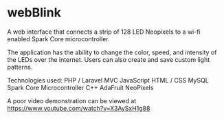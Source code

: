 # webBlink
A web interface that connects a strip of 128 LED Neopixels to a wi-fi enabled Spark Core microcontroller. 

The application has the ability to change the color, speed, and intensity of the LEDs over the internet. Users can also create and save custom light patterns.

Technologies used:
PHP / Laravel MVC
JavaScript
HTML / CSS
MySQL
Spark Core Microcontroller
C++
AdaFruit NeoPixels

A poor video demonstration can be viewed at https://www.youtube.com/watch?v=X3AySxH1g88

